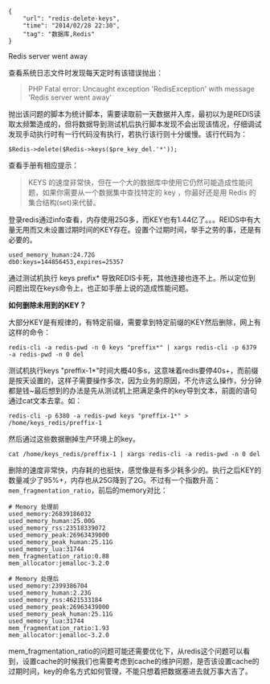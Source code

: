 ```
{
    "url": "redis-delete-keys",
    "time": "2014/02/28 22:30",
    "tag": "数据库,Redis"
}
```

Redis server went away

查看系统日志文件时发现每天定时有该错误抛出：

> PHP Fatal error: Uncaught exception 'RedisException' with message 'Redis server went away'

抛出该问题的脚本为统计脚本，需要读取前一天数据并入库，最初以为是REDIS读取太频繁造成的，但将数据导到测试机后执行脚本发现不会出现该情况，仔细调试发现手动执行时有一行代码没有执行，若执行该行则十分缓慢。该行代码为：

```
$Redis->delete($Redis->keys($pre_key_del.'*'));
```

查看手册有相应提示：
> KEYS 的速度非常快，但在一个大的数据库中使用它仍然可能造成性能问题，如果你需要从一个数据集中查找特定的 key ，你最好还是用 Redis 的集合结构(set)来代替。

登录redis通过info查看，内存使用25G多，而KEY也有1.44亿了。。。REIDS中有大量无用而又未设置过期时间的KEY存在。设置个过期时间，举手之劳的事，还是有必要的。

```
used_memory_human:24.72G
db0:keys=144856453,expires=25357
```

通过测试机执行 keys prefix* 导致REDIS卡死，其他连接也连不上。所以定位到问题出现在keys命令上，也正如手册上说的造成性能问题。

**如何删除未用到的KEY？**

大部分KEY是有规律的，有特定前缀，需要拿到特定前缀的KEY然后删除，网上有这样的命令：

```
redis-cli -a redis-pwd -n 0 keys "preffix*" | xargs redis-cli -p 6379 -a redis-pwd -n 0 del
```

测试机执行keys "preffix-1*"时间大概40多s，这意味着redis要停40s+，而前缀是按天设置的，这样子需要操作多次，因为业务的原因，不允许这么操作，分分钟都是钱~最后想到的办法是先从测试机上把满足条件的key导到文本，前面的语句通过cat文本去拿。如：

```
redis-cli -p 6380 -a redis-pwd keys "preffix-1*" > /home/keys_redis/preffix-1
```

然后通过这些数据删掉生产环境上的key。

```
cat /home/keys_redis/preffix-1 | xargs redis-cli -a redis-pwd -n 0 del
```

删除的速度非常快，内存耗的也挺快，感觉像是有多少耗多少的。执行之后KEY的数量减少了95%+，内存也从25G降到了2G。不过有一个指数升高：`mem_fragmentation_ratio`，前后的memory对比：

```
# Memory 处理前
used_memory:26839186032
used_memory_human:25.00G
used_memory_rss:23518339072
used_memory_peak:26963439000
used_memory_peak_human:25.11G
used_memory_lua:31744
mem_fragmentation_ratio:0.88
mem_allocator:jemalloc-3.2.0

# Memory 处理后
used_memory:2399386704
used_memory_human:2.23G
used_memory_rss:4621533184
used_memory_peak:26963439000
used_memory_peak_human:25.11G
used_memory_lua:31744
mem_fragmentation_ratio:1.93
mem_allocator:jemalloc-3.2.0
```

mem_fragmentation_ratio的问题可能还需要优化下，从redis这个问题可以看到，设置cache的时候我们也需要考虑到cache的维护问题，是否该设置cache的过期时间，key的命名方式如何管理，不能只想着把数据塞进去就万事大吉了。